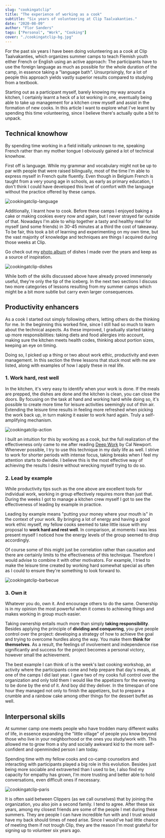 ```yaml
---
slug: "cookingatclip"
title: "The experience of working as a cook"
subtitle: "Six years of volunteering at Clip Taalvakanties."
date: "2020-08-09"
author: "Flor Sanders"
tags: ["Personal", "Work", "Cooking"]
cover: "./cookingatclip-bg.jpg"
---
```


For the past six years I have been doing volunteering as a cook at Clip Taalvakanties, which organizes summer camps to teach Flemish youth either French or English using an active approach: The participants have to use the foreign language as much as possible for the whole duration of the camp, in essence taking a "language bath". Unsurprisingly, for a lot of people this approach yields vastly superior results compared to studying from a textbook.

Starting out as a participant myself, barely knowing my way around a kitchen, I certainly learnt a heck of a lot working in one, eventually being able to take up management for a kitchen crew myself and assist in the formation of new cooks. In this article I want to explore what I've learnt by spending this time volunteering, since I believe there's actually quite a bit to unpack.

## Technical knowhow

By spending time working in a field initially unknown to me, speaking French rather than my mother tongue I obviously gained a lot of technical knowhow.

First off is language. While my grammar and vocabulary might not be up to par with people that were raised bilingually, most of the time I'm able to express myself in French quite fluently. Even though in Belgium French is taught from a very young age in schools, as early as primary education, I don't think I could have developed this level of comfort with the language without the practice offered by these camps.

![cookingatclip-language](cookingatclip-language.jpg)

Additionally, I learnt how to cook. Before these camps I enjoyed baking a cake or making cookies every now and again, but I never strayed far outside of that. Nowadays I'm able to whip together a tasty and healthy meal for myself (and some friends) in 30-45 minutes at a third the cost of takeaway. To be fair, this took a bit of learning and experimenting on my own time, but the vast majority of knowledge and techniques are things I acquired during those weeks at Clip.

Go check out my [photo album](https://photos.app.goo.gl/RFa5tXw5w2AeBb3x8) of dishes I made over the years and keep as a source of inspiration.

![cookingatclip-dishes](cookingatclip-dishes.jpg)

While both of the skills discussed above have already proved immensely useful, they're only the tip of the iceberg. In the next two sections I discuss two more categories of lessons resulting from my summer camps which might be a bit more subtle but carry even larger consequences.

## Productivity enhancers

As a cook I started out simply following others, letting others do the thinking for me. In the beginning this worked fine, since I still had so much to learn about the technical aspects. As these improved, I gradually started taking up more responsibilities: taking diets and food allergies into account, making sure the kitchen meets health codes, thinking about portion sizes, keeping an eye on timing.

Doing so, I picked up a thing or two about work ethic, productivity and even management. In this section the three lessons that stuck most with me are listed, along with examples of how I apply these in real life.

### 1. Work hard, rest well

In the kitchen, it's very easy to identify when your work is done. If the meals are prepped, the dishes are done and the kitchen is clean, you can close the doors. By focusing on the task at hand and working hard while doing so, it's possible to create more time for leisure activities seemingly out of thin air. Extending the leisure time results in feeling more refreshed when picking the work back up, in turn making it easier to work hard again. Truly a self-amplifying mechanism.

![cookingatclip-action](cookingatclip-action.jpg)

I built an intuition for this by working as a cook, but the full realization of the effectiveness only came to me after reading [Deep Work](https://www.calnewport.com/books/deep-work/) by Cal Newport. Whenever possible, I try to use this technique in my daily life as well. I strive to work for shorter periods with intense focus, taking breaks when I feel my attention starts to dwindle. I believe this is the most effective way of achieving the results I desire without wrecking myself trying to do so.

### 2. Lead by example

While productivity tips such as the one above are excellent tools for individual work, working in group effectively requires more than just that. During the weeks I got to manage a kitchen crew myself I got to see the effectiveness of leading by example in practice.

Leading by example means "putting your money where your mouth is" in the context of your work. By bringing a lot of energy and having a good work ethic myself, my fellow cooks seemed to take little issue with my proposal to **work hard and rest well**. In comparison, at moments I was less present myself I noticed how the energy levels of the group seemed to drop accordingly.

Of course some of this might just be correlation rather than causation and there are certainly limits to the effectiveness of this technique. Therefore I would advise to combine it with other motivators. For example, I tried to make the leisure time created by working hard somewhat special as often as I could to ensure they're something to look forward to.

![cookingatclip-barbecue](cookingatclip-barbecue.jpg)

### 3. Own it

Whatever you do, own it. And encourage others to do the same. Ownership is in my opinion the most powerful when it comes to achieving things and makes working in group much easier.

Taking ownership entails much more than simply **taking responsibility**. Besides applying the principle of **dividing and conquering**, you give people control over the project: developing a strategy of how to achieve the goal and trying to overcome hurdles along the way. You make them **think for themselves**. As a result, the feelings of involvement and independence rise significantly and success for the project becomes a personal victory, however small the achievement.

The best example I can think of is the week's last cooking workshop, an activity where the participants come and help prepare that day's meals, at one of the camps I did last year. I gave two of my cooks full control over the organization and only told them I would like the appetizers for the evening to be done by the end of it. And boy did they deliver. In the timespan of one hour they managed not only to finish the appetizers, but to prepare a crumble and a rainbow cake among other things for the dessert buffet as well.

## Interpersonal skills

At summer camp one meets people who have trodden many different walks of life, in essence expanding the "little village" of people you know beyond those who live in your neighborhood or the ones you study/work with. This allowed me to grow from a shy and socially awkward kid to the more self-confident and openminded person I am today.

Spending time with my fellow cooks and co-camp counselors and interacting with participants played a big role in this evolution. Besides just being more sociable and extraverted than I used to be, I also find my capacity for empathy has grown, I'm more trusting and better able to hold conversations, even difficult ones if necessary.

![cookingatclip-paris](cookingatclip-paris.jpg)

It is often said between Clippers (as we call ourselves) that by joining the organization, you also join a second family. I tend to agree. After these six years, among my closest friends are some of the people I met during these summers. They are people I can have incredible fun with and I trust would have my back should times of need arise. Since I would've had little chance of meeting them if not trough Clip, they are the reason I'm most grateful for signing up to volunteer six years ago.
